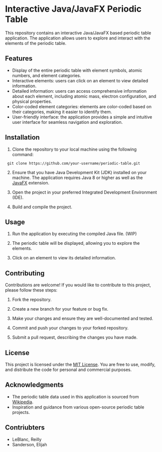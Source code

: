 # Interactive Java/JavaFX Periodic Table

This repository contains an interactive Java/JavaFX based periodic table application. The application allows users to explore and interact with the elements of the periodic table.

## Features

- Display of the entire periodic table with element symbols, atomic numbers, and element categories.
- Interactive elements: users can click on an element to view detailed information.
- Detailed information: users can access comprehensive information about each element, including atomic mass, electron configuration, and physical properties.
- Color-coded element categories: elements are color-coded based on their categories, making it easier to identify them.
- User-friendly interface: the application provides a simple and intuitive user interface for seamless navigation and exploration.

## Installation

1. Clone the repository to your local machine using the following command:

```GIT 
 git clone https://github.com/your-username/periodic-table.git
```

2. Ensure that you have Java Development Kit (JDK) installed on your machine. The application requires Java 8 or higher as well as the [JavaFX](https://openjfx.io/) extension. 

3. Open the project in your preferred Integrated Development Environment (IDE).

4. Build and compile the project.

## Usage

1. Run the application by executing the compiled Java file. (WIP)

2. The periodic table will be displayed, allowing you to explore the elements.

3. Click on an element to view its detailed information.

## Contributing

Contributions are welcome! If you would like to contribute to this project, please follow these steps:

1. Fork the repository.

2. Create a new branch for your feature or bug fix.

3. Make your changes and ensure they are well-documented and tested.

4. Commit and push your changes to your forked repository.

5. Submit a pull request, describing the changes you have made.

## License

This project is licensed under the [MIT License](LICENSE). You are free to use, modify, and distribute the code for personal and commercial purposes.

## Acknowledgments

- The periodic table data used in this application is sourced from [Wikipedia](https://www.wikipedia.org/).
- Inspiration and guidance from various open-source periodic table projects.

## Contriubters

- LeBlanc, Reilly
- Sanderson, Elijah
